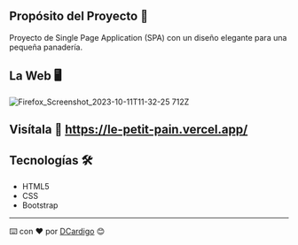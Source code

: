  

## Propósito del Proyecto 🥖

Proyecto de Single Page Application (SPA) con un diseño elegante para una pequeña panadería. 


## La Web 🖥️

![Firefox_Screenshot_2023-10-11T11-32-25 712Z](https://github.com/DCardigo/LePetitePain/assets/123099651/150bbef8-c78c-489c-a0e4-deb8f7ca194d)



## Visítala 🔎 https://le-petit-pain.vercel.app/


## Tecnologías  🛠️

- HTML5
- CSS
- Bootstrap

---
⌨️ con ❤️ por [DCardigo](https://github.com/DCardigo) 😊

